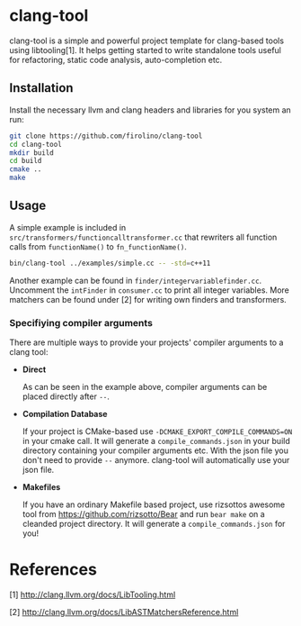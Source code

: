 # clang-tool
clang-tool is a simple and powerful project template for clang-based tools using libtooling[1]. It helps getting started to write standalone tools useful for refactoring, static code analysis, auto-completion etc.

## Installation
Install the necessary llvm and clang headers and libraries for you system an run:

```bash
git clone https://github.com/firolino/clang-tool
cd clang-tool
mkdir build
cd build
cmake ..
make
```

## Usage
A simple example is included in ```src/transformers/functioncalltransformer.cc``` that rewriters all function calls from ```functionName()``` to ```fn_functionName()```.

```bash
bin/clang-tool ../examples/simple.cc -- -std=c++11
```

Another example can be found in ```finder/integervariablefinder.cc```. Uncomment the ```intFinder``` in ```consumer.cc``` to print all integer variables. More matchers can be found under [2] for writing own finders and transformers.

### Specifiying compiler arguments
There are multiple ways to provide your projects' compiler arguments to a clang tool:

* **Direct**

  As can be seen in the example above, compiler arguments can be placed directly after ```--```.

* **Compilation Database**

  If your project is CMake-based use ```-DCMAKE_EXPORT_COMPILE_COMMANDS=ON``` in your cmake call. It will generate a ```compile_commands.json``` in your build directory containing your compiler arguments etc. With the json file you don't need to provide ```--``` anymore. clang-tool will automatically use your json file.

* **Makefiles**

  If you have an ordinary Makefile based project, use rizsottos awesome tool from https://github.com/rizsotto/Bear and run ```bear make``` on a cleanded project directory. It will generate a ```compile_commands.json``` for you!

# References
[1] http://clang.llvm.org/docs/LibTooling.html

[2] http://clang.llvm.org/docs/LibASTMatchersReference.html

